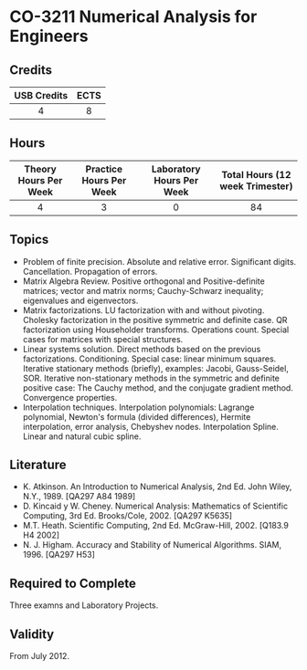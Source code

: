 # CO-3211 Numerical Analysis for Engineers

## Credits

| USB Credits | ECTS |
|:-----------:|:----:|
|      4      |   8  |

## Hours

| Theory Hours Per Week | Practice Hours Per Week | Laboratory Hours Per Week | Total Hours (12 week Trimester) |
|:---------------------:|:-----------------------:|:-------------------------:|:-------------------------------:|
|           4           |            3            |             0             |                84               |

## Topics

* Problem of finite precision. Absolute and relative error. Significant digits. Cancellation. Propagation of errors.
* Matrix Algebra Review. Positive orthogonal and Positive-definite matrices; vector and matrix norms; Cauchy-Schwarz inequality; eigenvalues and eigenvectors.
* Matrix factorizations. LU factorization with and without pivoting. Cholesky factorization in the positive symmetric and definite case. QR factorization using Householder transforms. Operations count. Special cases for matrices with special structures.
* Linear systems solution. Direct methods based on the previous factorizations. Conditioning. Special case: linear minimum squares. Iterative stationary methods (briefly), examples: Jacobi, Gauss-Seidel, SOR. Iterative non-stationary methods in the symmetric and definite positive case: The Cauchy method, and the conjugate gradient method. Convergence properties.
* Interpolation techniques. Interpolation polynomials: Lagrange polynomial, Newton's formula (divided differences), Hermite interpolation, error analysis, Chebyshev nodes. Interpolation Spline. Linear and natural cubic spline.

## Literature

* K. Atkinson. An Introduction to Numerical Analysis, 2nd Ed. John Wiley, N.Y., 1989. [QA297 A84 1989]
* D. Kincaid y W. Cheney. Numerical Analysis: Mathematics of Scientific Computing, 3rd Ed. Brooks/Cole, 2002. [QA297 K5635]
* M.T. Heath. Scientific Computing, 2nd Ed. McGraw-Hill, 2002. [Q183.9 H4 2002]
* N. J. Higham. Accuracy and Stability of Numerical Algorithms. SIAM, 1996. [QA297 H53]

## Required to Complete

Three examns and Laboratory Projects.

## Validity

From July 2012.
